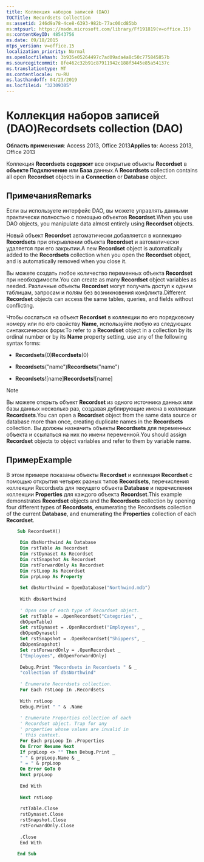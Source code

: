 ```yaml
---
title: Коллекция наборов записей (DAO)
TOCTitle: Recordsets Collection
ms:assetid: 246d9a78-4ce8-6393-982b-77ac00cd85bb
ms:mtpsurl: https://msdn.microsoft.com/library/Ff191819(v=office.15)
ms:contentKeyID: 48543756
ms.date: 09/18/2015
mtps_version: v=office.15
localization_priority: Normal
ms.openlocfilehash: 3b935e05264497c7ad09ada4a8c50c775845857b
ms.sourcegitcommit: 8fe462c32b91c87911942c188f3445e85a54137c
ms.translationtype: MT
ms.contentlocale: ru-RU
ms.lasthandoff: 04/23/2019
ms.locfileid: "32309305"
---
```

# <a name="recordsets-collection-dao"></a><span data-ttu-id="b630b-102">Коллекция наборов записей (DAO)</span><span class="sxs-lookup"><span data-stu-id="b630b-102">Recordsets collection (DAO)</span></span>

<span data-ttu-id="b630b-103">**Область применения**: Access 2013, Office 2013</span><span class="sxs-lookup"><span data-stu-id="b630b-103">**Applies to**: Access 2013, Office 2013</span></span>

<span data-ttu-id="b630b-104">Коллекция **Recordsets содержит** все открытые объекты **Recordset** в **объекте Подключение** или **База** данных.</span><span class="sxs-lookup"><span data-stu-id="b630b-104">A **Recordsets** collection contains all open **Recordset** objects in a **Connection** or **Database** object.</span></span>

## <a name="remarks"></a><span data-ttu-id="b630b-105">Примечания</span><span class="sxs-lookup"><span data-stu-id="b630b-105">Remarks</span></span>

<span data-ttu-id="b630b-106">Если вы используете интерфейс DAO, вы можете управлять данными практически полностью с помощью объектов **Recordset**.</span><span class="sxs-lookup"><span data-stu-id="b630b-106">When you use DAO objects, you manipulate data almost entirely using **Recordset** objects.</span></span>

<span data-ttu-id="b630b-107">Новый объект **Recordset** автоматически добавляется в коллекцию **Recordsets** при открывлении объекта **Recordset** и автоматически удаляется при его закрытии.</span><span class="sxs-lookup"><span data-stu-id="b630b-107">A new **Recordset** object is automatically added to the **Recordsets** collection when you open the **Recordset** object, and is automatically removed when you close it.</span></span>

<span data-ttu-id="b630b-108">Вы можете создать любое количество переменных объекта **Recordset** при необходимости.</span><span class="sxs-lookup"><span data-stu-id="b630b-108">You can create as many **Recordset** object variables as needed.</span></span> <span data-ttu-id="b630b-109">Различные объекты **Recordset** могут получать доступ к одним таблицам, запросам и полям без возникновения конфликта.</span><span class="sxs-lookup"><span data-stu-id="b630b-109">Different **Recordset** objects can access the same tables, queries, and fields without conflicting.</span></span>

<span data-ttu-id="b630b-110">Чтобы сослаться на объект **Recordset** в коллекции по его порядковому номеру или по его свойству **Name**, используйте любую из следующих синтаксических форм:</span><span class="sxs-lookup"><span data-stu-id="b630b-110">To refer to a **Recordset** object in a collection by its ordinal number or by its **Name** property setting, use any of the following syntax forms:</span></span>

- <span data-ttu-id="b630b-111">**Recordsets**(0)</span><span class="sxs-lookup"><span data-stu-id="b630b-111">**Recordsets**(0)</span></span>

- <span data-ttu-id="b630b-112">**Recordsets**("name")</span><span class="sxs-lookup"><span data-stu-id="b630b-112">**Recordsets**("name")</span></span>

- <span data-ttu-id="b630b-113">**Recordsets**\!\[name\]</span><span class="sxs-lookup"><span data-stu-id="b630b-113">**Recordsets**\!\[name\]</span></span>

> [!NOTE]
> <span data-ttu-id="b630b-114">Вы можете открыть объект **Recordset** из одного источника данных или базы данных несколько раз, создавая дублирующие имена в коллекции **Recordsets**.</span><span class="sxs-lookup"><span data-stu-id="b630b-114">You can open a **Recordset** object from the same data source or database more than once, creating duplicate names in the **Recordsets** collection.</span></span> <span data-ttu-id="b630b-115">Вы должны назначить объекты **Recordsets** для переменных объекта и ссылаться на них по имени переменной.</span><span class="sxs-lookup"><span data-stu-id="b630b-115">You should assign **Recordset** objects to object variables and refer to them by variable name.</span></span>

## <a name="example"></a><span data-ttu-id="b630b-116">Пример</span><span class="sxs-lookup"><span data-stu-id="b630b-116">Example</span></span>

<span data-ttu-id="b630b-117">В этом примере показаны объекты **Recordset** и коллекция **Recordset** с помощью открытия четырех разных типов **Recordsets**, перечисления коллекции Recordsets для текущего объекта **Database** и перечисления коллекции **Properties** для каждого объекта **Recordset**.</span><span class="sxs-lookup"><span data-stu-id="b630b-117">This example demonstrates **Recordset** objects and the **Recordsets** collection by opening four different types of **Recordsets**, enumerating the Recordsets collection of the current **Database**, and enumerating the **Properties** collection of each **Recordset**.</span></span>

```vb
    Sub RecordsetX() 
     
     Dim dbsNorthwind As Database 
     Dim rstTable As Recordset 
     Dim rstDynaset As Recordset 
     Dim rstSnapshot As Recordset 
     Dim rstForwardOnly As Recordset 
     Dim rstLoop As Recordset 
     Dim prpLoop As Property 
     
     Set dbsNorthwind = OpenDatabase("Northwind.mdb") 
     
     With dbsNorthwind 
     
     ' Open one of each type of Recordset object. 
     Set rstTable = .OpenRecordset("Categories", _ 
     dbOpenTable) 
     Set rstDynaset = .OpenRecordset("Employees", _ 
     dbOpenDynaset) 
     Set rstSnapshot = .OpenRecordset("Shippers", _ 
     dbOpenSnapshot) 
     Set rstForwardOnly = .OpenRecordset _ 
     ("Employees", dbOpenForwardOnly) 
     
     Debug.Print "Recordsets in Recordsets " & _ 
     "collection of dbsNorthwind" 
     
     ' Enumerate Recordsets collection. 
     For Each rstLoop In .Recordsets 
     
     With rstLoop 
     Debug.Print " " & .Name 
     
     ' Enumerate Properties collection of each 
     ' Recordset object. Trap for any 
     ' properties whose values are invalid in 
     ' this context. 
     For Each prpLoop In .Properties 
     On Error Resume Next 
     If prpLoop <> "" Then Debug.Print _ 
     " " & prpLoop.Name & _ 
     " = " & prpLoop 
     On Error GoTo 0 
     Next prpLoop 
     
     End With 
     
     Next rstLoop 
     
     rstTable.Close 
     rstDynaset.Close 
     rstSnapshot.Close 
     rstForwardOnly.Close 
     
     .Close 
     End With 
     
    End Sub
```
